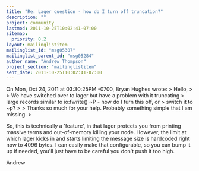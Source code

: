 ```yaml
---
title: "Re: Lager question - how do I turn off truncation?"
description: ""
project: community
lastmod: 2011-10-25T10:02:41-07:00
sitemap:
  priority: 0.2
layout: mailinglistitem
mailinglist_id: "msg05307"
mailinglist_parent_id: "msg05284"
author_name: "Andrew Thompson"
project_section: "mailinglistitem"
sent_date: 2011-10-25T10:02:41-07:00
---
```



On Mon, Oct 24, 2011 at 03:30:25PM -0700, Bryan Hughes wrote:
&gt; Hello,
&gt; 
&gt; We have switched over to lager but have a problem with it truncating
&gt; large records similar to io:fwrite() ~P - how do I turn this off, or
&gt; switch it to ~p?
&gt; 
&gt; Thanks so much for your help. Probably something simple that I am missing.
&gt; 

So, this is technically a 'feature', in that lager protects you from
printing massive terms and out-of-memory killing your node. However, the
limit at which lager kicks in and starts limiting the message size is
hardcoded right now to 4096 bytes. I can easily make that configurable,
so you can bump it up if needed, you'll just have to be careful you
don't push it too high.

Andrew

